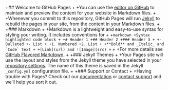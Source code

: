 +## Welcome to GitHub Pages
 +
 +You can use the [editor on GitHub](https://github.com/arunsoorya/onthisday/edit/master/README.md) to maintain and preview the content for your website in Markdown files.
 +
 +Whenever you commit to this repository, GitHub Pages will run [Jekyll](https://jekyllrb.com/) to rebuild the pages in your site, from the content in your Markdown files.
 +
 +### Markdown
 +
 +Markdown is a lightweight and easy-to-use syntax for styling your writing. It includes conventions for
 +
 +```markdown
 +Syntax highlighted code block
 +
 +# Header 1
 +## Header 2
 +### Header 3
 +
 +- Bulleted
 +- List
 +
 +1. Numbered
 +2. List
 +
 +**Bold** and _Italic_ and `Code` text
 +
 +[Link](url) and ![Image](src)
 +```
 +
 +For more details see [GitHub Flavored Markdown](https://guides.github.com/features/mastering-markdown/).
 +
 +### Jekyll Themes
 +
 +Your Pages site will use the layout and styles from the Jekyll theme you have selected in your [repository settings](https://github.com/arunsoorya/onthisday/settings). The name of this theme is saved in the Jekyll `_config.yml` configuration file.
 +
 +### Support or Contact
 +
 +Having trouble with Pages? Check out our [documentation](https://help.github.com/categories/github-pages-basics/) or [contact support](https://github.com/contact) and we’ll help you sort it out.

